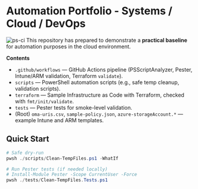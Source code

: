 # Automation Portfolio - Systems / Cloud / DevOps
![ps-ci](https://github.com/mutlutaygut/automation-cloud-systems-devops-portfolio/actions/workflows/powershell-ci.yml/badge.svg)
This repository has prepared to demonstrate a **practical baseline** for automation purposes in the cloud environment.

**Contents**
- `.github/workflows` — GitHub Actions pipeline (PSScriptAnalyzer, Pester, Intune/ARM validation, Terraform `validate`).
- `scripts` — PowerShell automation scripts (e.g., safe temp cleanup, validation scripts).
- `terraform` — Sample Infrastructure as Code with Terraform, checked with `fmt/init/validate`.
- `tests` — Pester tests for smoke-level validation.
- (Root) `oma-uris.csv`, `sample-policy.json`, `azure-storageAccount.*` — example Intune and ARM templates.  
 
## Quick Start

```powershell
# Safe dry-run
pwsh ./scripts/Clean-TempFiles.ps1 -WhatIf

# Run Pester tests (if needed locally)
# Install-Module Pester -Scope CurrentUser -Force
pwsh ./tests/Clean-TempFiles.Tests.ps1
`````

